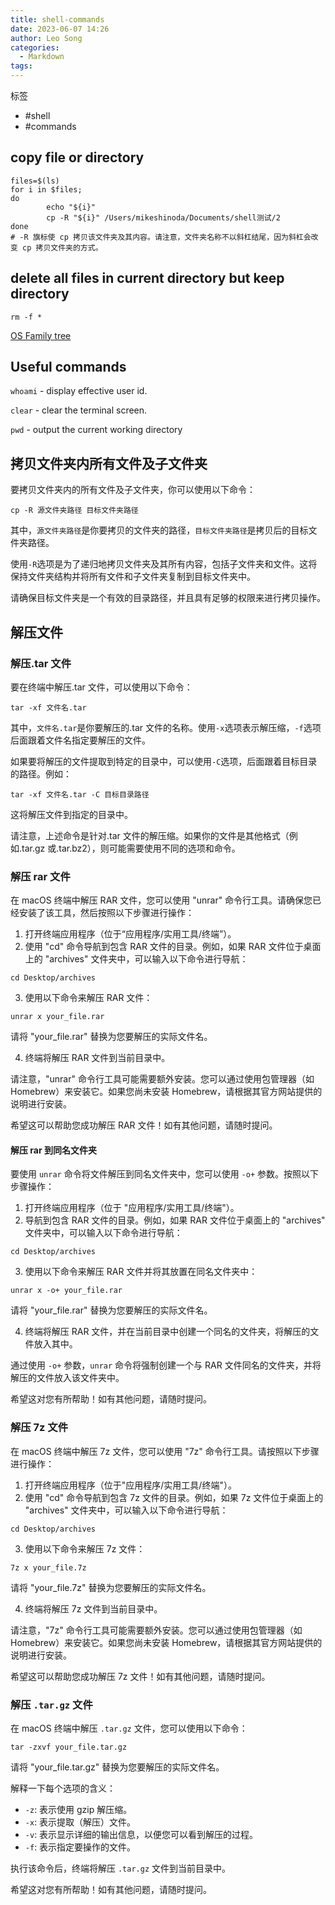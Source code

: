 ```yaml
---
title: shell-commands
date: 2023-06-07 14:26
author: Leo Song
categories:
  - Markdown
tags:
---
```


标签

- #shell
- #commands

## copy file or directory

```shell
files=$(ls)
for i in $files;
do
        echo "${i}"
        cp -R "${i}" /Users/mikeshinoda/Documents/shell测试/2
done
# -R 旗标使 cp 拷贝该文件夹及其内容。请注意，文件夹名称不以斜杠结尾，因为斜杠会改变 cp 拷贝文件夹的方式。
```

## delete all files in current directory but keep directory

```shell
rm -f *
```

[OS Family tree](https://eylenburg.github.io/os_familytree.htm)

## Useful commands

`whoami` - display effective user id.

`clear` - clear the terminal screen.

`pwd` - output the current working directory

## 拷贝文件夹内所有文件及子文件夹

要拷贝文件夹内的所有文件及子文件夹，你可以使用以下命令：

```shell
cp -R 源文件夹路径 目标文件夹路径
```

其中，`源文件夹路径`是你要拷贝的文件夹的路径，`目标文件夹路径`是拷贝后的目标文件夹路径。

使用`-R`选项是为了递归地拷贝文件夹及其所有内容，包括子文件夹和文件。这将保持文件夹结构并将所有文件和子文件夹复制到目标文件夹中。

请确保目标文件夹是一个有效的目录路径，并且具有足够的权限来进行拷贝操作。

## 解压文件

### 解压.tar 文件

要在终端中解压.tar 文件，可以使用以下命令：

```shell
tar -xf 文件名.tar
```

其中，`文件名.tar`是你要解压的.tar 文件的名称。使用`-x`选项表示解压缩，`-f`选项后面跟着文件名指定要解压的文件。

如果要将解压的文件提取到特定的目录中，可以使用`-C`选项，后面跟着目标目录的路径。例如：

```shell
tar -xf 文件名.tar -C 目标目录路径
```

这将解压文件到指定的目录中。

请注意，上述命令是针对.tar 文件的解压缩。如果你的文件是其他格式（例如.tar.gz 或.tar.bz2），则可能需要使用不同的选项和命令。

### 解压 rar 文件

在 macOS 终端中解压 RAR 文件，您可以使用 "unrar" 命令行工具。请确保您已经安装了该工具，然后按照以下步骤进行操作：

1. 打开终端应用程序（位于“应用程序/实用工具/终端”）。
2. 使用 "cd" 命令导航到包含 RAR 文件的目录。例如，如果 RAR 文件位于桌面上的 "archives" 文件夹中，可以输入以下命令进行导航：

```
cd Desktop/archives
```

3. 使用以下命令来解压 RAR 文件：

```
unrar x your_file.rar
```

请将 "your_file.rar" 替换为您要解压的实际文件名。

4. 终端将解压 RAR 文件到当前目录中。

请注意，"unrar" 命令行工具可能需要额外安装。您可以通过使用包管理器（如 Homebrew）来安装它。如果您尚未安装 Homebrew，请根据其官方网站提供的说明进行安装。

希望这可以帮助您成功解压 RAR 文件！如有其他问题，请随时提问。

#### 解压 rar 到同名文件夹

要使用 `unrar` 命令将文件解压到同名文件夹中，您可以使用 `-o+` 参数。按照以下步骤操作：

1. 打开终端应用程序（位于 "应用程序/实用工具/终端"）。
2. 导航到包含 RAR 文件的目录。例如，如果 RAR 文件位于桌面上的 "archives" 文件夹中，可以输入以下命令进行导航：

```
cd Desktop/archives
```

3. 使用以下命令来解压 RAR 文件并将其放置在同名文件夹中：

```
unrar x -o+ your_file.rar
```

请将 "your_file.rar" 替换为您要解压的实际文件名。

4. 终端将解压 RAR 文件，并在当前目录中创建一个同名的文件夹，将解压的文件放入其中。

通过使用 `-o+` 参数，`unrar` 命令将强制创建一个与 RAR 文件同名的文件夹，并将解压的文件放入该文件夹中。

希望这对您有所帮助！如有其他问题，请随时提问。

### 解压 7z 文件

在 macOS 终端中解压 7z 文件，您可以使用 "7z" 命令行工具。请按照以下步骤进行操作：

1. 打开终端应用程序（位于"应用程序/实用工具/终端"）。
2. 使用 "cd" 命令导航到包含 7z 文件的目录。例如，如果 7z 文件位于桌面上的 "archives" 文件夹中，可以输入以下命令进行导航：

```
cd Desktop/archives
```

3. 使用以下命令来解压 7z 文件：

```
7z x your_file.7z
```

请将 "your_file.7z" 替换为您要解压的实际文件名。

4. 终端将解压 7z 文件到当前目录中。

请注意，"7z" 命令行工具可能需要额外安装。您可以通过使用包管理器（如 Homebrew）来安装它。如果您尚未安装 Homebrew，请根据其官方网站提供的说明进行安装。

希望这可以帮助您成功解压 7z 文件！如有其他问题，请随时提问。

### 解压 `.tar.gz` 文件

在 macOS 终端中解压 `.tar.gz` 文件，您可以使用以下命令：

```
tar -zxvf your_file.tar.gz
```

请将 "your_file.tar.gz" 替换为您要解压的实际文件名。

解释一下每个选项的含义：

- `-z`: 表示使用 gzip 解压缩。
- `-x`: 表示提取（解压）文件。
- `-v`: 表示显示详细的输出信息，以便您可以看到解压的过程。
- `-f`: 表示指定要操作的文件。

执行该命令后，终端将解压 `.tar.gz` 文件到当前目录中。

希望这对您有所帮助！如有其他问题，请随时提问。
